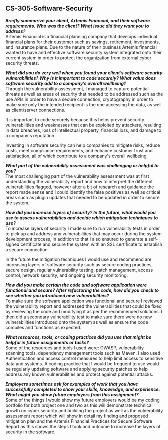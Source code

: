 ## CS-305-Software-Security

***Briefly summarize your client, Artemis Financial, and their software requirements. Who was the client? What issue did they want you to address?***<br>
Artemis Financial is a financial planning company that develops individual financial plans for their customer such as savings, retirement, investments, and insurance plans. Due to the nature of their business Artemis financial wanted to have and effective software security system integrated onto their current system in order to protect the organization from external cyber security threats.

***What did you do very well when you found your client’s software security vulnerabilities? Why is it important to code securely? What value does software security add to a company’s overall wellbeing?***<br>
Through the vulnerability assessment, I managed to capture potential threats as well as areas of security that needed to be addressed such as the use APIs in order to have a secure connection, cryptography in order to make sure only the intended recipient is the one accessing the data, as well as client/server connections.

It is important to code securely because this helps prevent security vulnerabilities and weaknesses that can be exploited by attackers, resulting in data breaches, loss of intellectual property, financial loss, and damage to a company's reputation. 

Investing in software security can help companies to mitigate risks, reduce costs, meet compliance requirements, and enhance customer trust and satisfaction, all of which contribute to a company's overall wellbeing.

***What part of the vulnerability assessment was challenging or helpful to you?***<br>
The most challenging part of the vulnerability assessment was at first understanding the vulnerability report and how to interpret the different vulnerabilities flagged, however after a bit of research and guidance the report made sense and I could identify the false positives as well as critical areas such as plugin updates that needed to be updated in order to secure the system.

***How did you increase layers of security? In the future, what would you use to assess vulnerabilities and decide which mitigation techniques to use?***<br>
To increase layers of security I made sure to run vulnerability tests in order to pick up and address any vulnerabilities that may occur during the system development process, in addition to that I also ensured to generate a self-signed certificate and secure the system with an SSL certificate to establish a secure connection.

In the future the mitigation techniques I would use and recommend are increasing layers of software security such as secure coding practices, secure design, regular vulnerability testing, patch management, access control, network security, and ongoing security monitoring.

***How did you make certain the code and software application were functional and secure? After refactoring the code, how did you check to see whether you introduced new vulnerabilities?***<br>
To make sure the software application was functional and secure I reviewed the vulnerability report and addressed the vulnerabilities that could be fixed by reviewing the code and modifying it as per the recommended solutions. I then did a secondary vulnerability test to make sure there were no new vulnerabilities introduced onto the system as well as ensure the code compiles and functions as expected.

***What resources, tools, or coding practices did you use that might be helpful in future assignments or tasks?***<br>
Some of the resources and tools I used were: OWASP, vulnerability scanning tools, dependency management tools such as Maven. I also used Authentication and access control measures to help limit access to sensitive data and systems. A coding practice that I would be frequent to use would be regularly updating software and applying security patches to help address any known vulnerabilities and protect against potential attacks.

***Employers sometimes ask for examples of work that you have successfully completed to show your skills, knowledge, and experience. What might you show future employers from this assignment?***<br>
Some of the things I would show my future employers would be my coding portfolio for both project one and two as this will demonstrate technical growth on cyber security and building the project as well as the vulnerability assessment report which will show in detail my finding and proposed mitigation plan and the Artemis Financial Practices for Secure Software Report as this shows the steps I took and outcome to increase the layers of security in the software.
